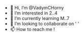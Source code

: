 - 👋 Hi, I’m @VadymCHorny
- 👀 I’m interested in 2..4
- 🌱 I’m currently learning M..7
- 💞️ I’m looking to collaborate on ' '
- 📫 How to reach me !

<!---
VadymCHorny/VadymCHorny is a ✨ special ✨ repository because its `README.md` (this file) appears on your GitHub profile.
You can click the Preview link to take a look at your changes.
--->
